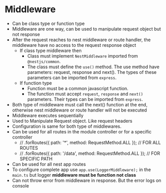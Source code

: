 # Middleware
 * Can be class type or function type
 * Middleware are one way, can be used to manipulate request object but not response
 * After the request reaches to nest middleware or route handler, the middleware have no access to the request response object
   * If class type middleware then
      * Class must implement `NestMiddleware` imported from `@nestjs/common`.
      * The class must define the `use()` method. The use method have parameters: request, response and next(). The types of these parameters can be imported from `express`.
   * If function type
      * Function must be a common javascript function.
      * The function must accept `request`, `response` and `next()` parameters. Their types can be imported from `express`.
 * Both type of middleware must call the next() function at the end, otherwise nest middleware or route handler will not be executed
 * Middleware executes sequentially
 * Used to Manipulate Request object. Like request headers
 * Configuration is same for both type of middlewares.
 * Can be used for all routes in the module controller or for a specific controller
    * // .forRoutes({ path: '*', method: RequestMethod.ALL }); // FOR ALL ROUTES
    * // .forRoutes({ path: '/data', method: RequestMethod.ALL }); // FOR SPECIFIC PATH
 * Can be used for all nest app routes
 * To configure complete app use `app.use(LoggerMiddleware);` in the `main.ts` but logger <b>middleware must be function not class</b>
 * Can not throw error from middleware in response. But the error logs on console
